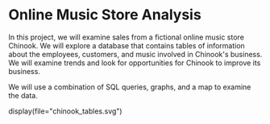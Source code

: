# Online Music Store Analysis

In this project, we will examine sales from a fictional online music store Chinook. We will explore a database that contains tables of information about the employees, customers, and music involved in Chinook's business. We will examine trends and look for opportunities for Chinook to improve its business.

We will use a combination of SQL queries, graphs, and a map to examine the data.

display(file="chinook_tables.svg")
